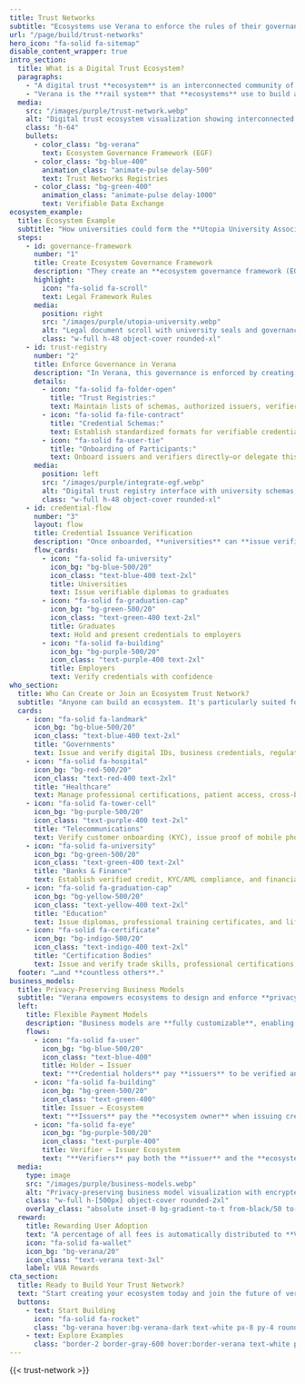 ```yaml
---
title: Trust Networks
subtitle: "Ecosystems use Verana to enforce the rules of their governance frameworks and exchange verifiable data with confidence."
url: "/page/build/trust-networks"
hero_icon: "fa-solid fa-sitemap"
disable_content_wrapper: true
intro_section:
  title: What is a Digital Trust Ecosystem?
  paragraphs:
    - "A digital trust **ecosystem** is an interconnected community of institutions and individuals who share an **ecosystem governance framework** (EGF) and use both technology and human rules to exchange verifiable data in a trustworthy way."
    - "Verana is the **rail system** that **ecosystems** use to build and run their **trust networks**, enforcing the rules they define in their EGF."
  media:
    src: "/images/purple/trust-network.webp"
    alt: "Digital trust ecosystem visualization showing interconnected nodes of institutions, individuals, and governance frameworks with flowing data connections."
    class: "h-64"
    bullets:
      - color_class: "bg-verana"
        text: Ecosystem Governance Framework (EGF)
      - color_class: "bg-blue-400"
        animation_class: "animate-pulse delay-500"
        text: Trust Networks Registries
      - color_class: "bg-green-400"
        animation_class: "animate-pulse delay-1000"
        text: Verifiable Data Exchange
ecosystem_example:
  title: Ecosystem Example
  subtitle: "How universities could form the **Utopia University Association** ecosystem to manage diploma issuance in a trustable and verifiable manner."
  steps:
    - id: governance-framework
      number: "1"
      title: Create Ecosystem Governance Framework
      description: "They create an **ecosystem governance framework (EGF)**: a legal framework that defines the purpose of the ecosystem, in this case, the rules for issuing and verifying university diplomas of the country of Utopia."
      highlight:
        icon: "fa-solid fa-scroll"
        text: Legal Framework Rules
      media:
        position: right
        src: "/images/purple/utopia-university.webp"
        alt: "Legal document scroll with university seals and governance framework."
        class: "w-full h-48 object-cover rounded-xl"
    - id: trust-registry
      number: "2"
      title: Enforce Governance in Verana
      description: "In Verana, this governance is enforced by creating the ecosystem's **trust registry** and related assets:"
      details:
        - icon: "fa-solid fa-folder-open"
          title: "Trust Registries:"
          text: Maintain lists of schemas, authorized issuers, verifiers, and schema operators.
        - icon: "fa-solid fa-file-contract"
          title: "Credential Schemas:"
          text: Establish standardized formats for verifiable credentials. In this case, a **diploma credential schema**.
        - icon: "fa-solid fa-user-tie"
          title: "Onboarding of Participants:"
          text: Onboard issuers and verifiers directly—or delegate this task to trust registry operators.
      media:
        position: left
        src: "/images/purple/integrate-egf.webp"
        alt: "Digital trust registry interface with university schemas, issuer lists, and credential templates."
        class: "w-full h-48 object-cover rounded-xl"
    - id: credential-flow
      number: "3"
      layout: flow
      title: Credential Issuance Verification
      description: "Once onboarded, **universities** can **issue verifiable diplomas**, and **employers** can request them directly from **graduates**, ensuring authenticity, integrity, and trust." 
      flow_cards:
        - icon: "fa-solid fa-university"
          icon_bg: "bg-blue-500/20"
          icon_class: "text-blue-400 text-2xl"
          title: Universities
          text: Issue verifiable diplomas to graduates
        - icon: "fa-solid fa-graduation-cap"
          icon_bg: "bg-green-500/20"
          icon_class: "text-green-400 text-2xl"
          title: Graduates
          text: Hold and present credentials to employers
        - icon: "fa-solid fa-building"
          icon_bg: "bg-purple-500/20"
          icon_class: "text-purple-400 text-2xl"
          title: Employers
          text: Verify credentials with confidence
who_section:
  title: Who Can Create or Join an Ecosystem Trust Network?
  subtitle: "Anyone can build an ecosystem. It's particularly suited for organizations that need to establish trust and verify credentials across their networks."
  cards:
    - icon: "fa-solid fa-landmark"
      icon_bg: "bg-blue-500/20"
      icon_class: "text-blue-400 text-2xl"
      title: "Governments"
      text: Issue and verify digital IDs, business credentials, regulatory licenses.
    - icon: "fa-solid fa-hospital"
      icon_bg: "bg-red-500/20"
      icon_class: "text-red-400 text-2xl"
      title: "Healthcare"
      text: Manage professional certifications, patient access, cross-border mobility.
    - icon: "fa-solid fa-tower-cell"
      icon_bg: "bg-purple-500/20"
      icon_class: "text-purple-400 text-2xl"
      title: "Telecommunications"
      text: Verify customer onboarding (KYC), issue proof of mobile phone number, proof of address.
    - icon: "fa-solid fa-university"
      icon_bg: "bg-green-500/20"
      icon_class: "text-green-400 text-2xl"
      title: "Banks & Finance"
      text: Establish verified credit, KYC/AML compliance, and financial trust frameworks.
    - icon: "fa-solid fa-graduation-cap"
      icon_bg: "bg-yellow-500/20"
      icon_class: "text-yellow-400 text-2xl"
      title: "Education"
      text: Issue diplomas, professional training certificates, and lifelong learning credentials.
    - icon: "fa-solid fa-certificate"
      icon_bg: "bg-indigo-500/20"
      icon_class: "text-indigo-400 text-2xl"
      title: "Certification Bodies"
      text: Issue and verify trade skills, professional certifications, and manage cross-border recognition.
  footer: "…and **countless others**."
business_models:
  title: Privacy-Preserving Business Models
  subtitle: "Verana empowers ecosystems to design and enforce **privacy-preserving business models** for their **trust networks**, defining **who pays, when, and how rewards are distributed** among participants."
  left:
    title: Flexible Payment Models
    description: "Business models are **fully customizable**, enabling ecosystems to tailor incentives to their unique needs while ensuring fairness and transparency without exposing sensitive data."
    flows:
      - icon: "fa-solid fa-user"
        icon_bg: "bg-blue-500/20"
        icon_class: "text-blue-400"
        title: Holder → Issuer
        text: "**Credential holders** pay **issuers** to be verified and obtain a credential."
      - icon: "fa-solid fa-building"
        icon_bg: "bg-green-500/20"
        icon_class: "text-green-400"
        title: Issuer → Ecosystem
        text: "**Issuers** pay the **ecosystem owner** when issuing credentials."
      - icon: "fa-solid fa-eye"
        icon_bg: "bg-purple-500/20"
        icon_class: "text-purple-400"
        title: Verifier → Issuer Ecosystem
        text: "**Verifiers** pay both the **issuer** and the **ecosystem owner** when requesting credential presentations."
  media:
    type: image
    src: "/images/purple/business-models.webp"
    alt: "Privacy-preserving business model visualization with encrypted payment flows and fair distribution networks."
    class: "w-full h-[500px] object-cover rounded-2xl"
    overlay_class: "absolute inset-0 bg-gradient-to-t from-black/50 to-transparent rounded-2xl"
  reward:
    title: Rewarding User Adoption
    text: "A percentage of all fees is automatically distributed to **Verifiable User Agents (VUAs)**, ensuring wallets, apps, and browsers that power user adoption are rewarded too."
    icon: "fa-solid fa-wallet"
    icon_bg: "bg-verana/20"
    icon_class: "text-verana text-3xl"
    label: VUA Rewards
cta_section:
  title: Ready to Build Your Trust Network?
  text: "Start creating your ecosystem today and join the future of verifiable digital trust."
  buttons:
    - text: Start Building
      icon: "fa-solid fa-rocket"
      class: "bg-verana hover:bg-verana-dark text-white px-8 py-4 rounded-xl font-semibold text-lg transition-all duration-200 hover:scale-105 hover:shadow-xl flex items-center space-x-2"
    - text: Explore Examples
      class: "border-2 border-gray-600 hover:border-verana text-white px-8 py-4 rounded-xl font-semibold text-lg transition-all duration-200 hover:scale-105"
---
```


{{< trust-network >}}
